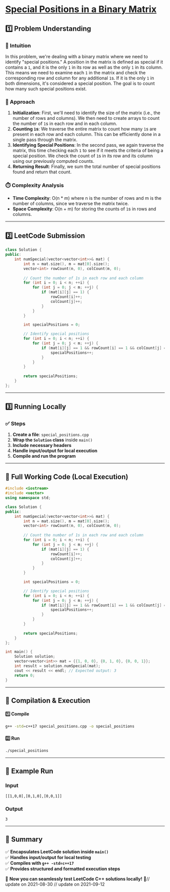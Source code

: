 # **[Special Positions in a Binary Matrix](https://leetcode.com/problems/special-positions-in-a-binary-matrix/description/)**  

## **1️⃣ Problem Understanding**  
### **📌 Intuition**  
In this problem, we're dealing with a binary matrix where we need to identify "special positions." A position in the matrix is defined as special if it contains a `1`, and it is the only `1` in its row as well as the only `1` in its column. This means we need to examine each `1` in the matrix and check the corresponding row and column for any additional `1`s. If it is the only `1` in both dimensions, it's considered a special position. The goal is to count how many such special positions exist.

### **🚀 Approach**  
1. **Initialization**: First, we'll need to identify the size of the matrix (i.e., the number of rows and columns). We then need to create arrays to count the number of `1`s in each row and in each column.
2. **Counting `1`s**: We traverse the entire matrix to count how many `1`s are present in each row and each column. This can be efficiently done in a single pass through the matrix.
3. **Identifying Special Positions**: In the second pass, we again traverse the matrix, this time checking each `1` to see if it meets the criteria of being a special position. We check the count of `1`s in its row and its column using our previously computed counts.
4. **Returning Result**: Finally, we sum the total number of special positions found and return that count.

### **⏱️ Complexity Analysis**  
- **Time Complexity**: O(n * m) where n is the number of rows and m is the number of columns, since we traverse the matrix twice.
- **Space Complexity**: O(n + m) for storing the counts of `1`s in rows and columns.

---  

## **2️⃣ LeetCode Submission**  
```cpp
class Solution {
public:
    int numSpecial(vector<vector<int>>& mat) {
        int n = mat.size(), m = mat[0].size();
        vector<int> rowCount(n, 0), colCount(m, 0);
        
        // Count the number of 1s in each row and each column
        for (int i = 0; i < n; ++i) {
            for (int j = 0; j < m; ++j) {
                if (mat[i][j] == 1) {
                    rowCount[i]++;
                    colCount[j]++;
                }
            }
        }

        int specialPositions = 0;

        // Identify special positions
        for (int i = 0; i < n; ++i) {
            for (int j = 0; j < m; ++j) {
                if (mat[i][j] == 1 && rowCount[i] == 1 && colCount[j] == 1) {
                    specialPositions++;
                }
            }
        }
        
        return specialPositions;
    }
};  
```  

---  

## **3️⃣ Running Locally**  
### **✅ Steps**  
1. **Create a file**: `special_positions.cpp`  
2. **Wrap the `Solution` class** inside `main()`  
3. **Include necessary headers**  
4. **Handle input/output for local execution**  
5. **Compile and run the program**  

---  

## **📝 Full Working Code (Local Execution)**  
```cpp
#include <iostream>
#include <vector>
using namespace std;

class Solution {
public:
    int numSpecial(vector<vector<int>>& mat) {
        int n = mat.size(), m = mat[0].size();
        vector<int> rowCount(n, 0), colCount(m, 0);
        
        // Count the number of 1s in each row and each column
        for (int i = 0; i < n; ++i) {
            for (int j = 0; j < m; ++j) {
                if (mat[i][j] == 1) {
                    rowCount[i]++;
                    colCount[j]++;
                }
            }
        }

        int specialPositions = 0;

        // Identify special positions
        for (int i = 0; i < n; ++i) {
            for (int j = 0; j < m; ++j) {
                if (mat[i][j] == 1 && rowCount[i] == 1 && colCount[j] == 1) {
                    specialPositions++;
                }
            }
        }
        
        return specialPositions;
    }
};

int main() {
    Solution solution;
    vector<vector<int>> mat = {{1, 0, 0}, {0, 1, 0}, {0, 0, 1}};
    int result = solution.numSpecial(mat);
    cout << result << endl; // Expected output: 3
    return 0;
}
```  

---  

## **🔧 Compilation & Execution**  
#### **1️⃣ Compile**  
```bash
g++ -std=c++17 special_positions.cpp -o special_positions
```  

#### **2️⃣ Run**  
```bash
./special_positions
```  

---  

## **🎯 Example Run**  
### **Input**  
```
[[1,0,0],[0,1,0],[0,0,1]]
```  
### **Output**  
```
3
```  

---  

## **📌 Summary**  
✅ **Encapsulates LeetCode solution inside `main()`**  
✅ **Handles input/output for local testing**  
✅ **Compiles with `g++ -std=c++17`**  
✅ **Provides structured and formatted execution steps**  

🚀 **Now you can seamlessly test LeetCode C++ solutions locally!** 🚀// update on 2021-08-30
// update on 2021-09-12
